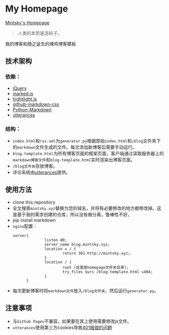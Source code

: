 # My Homepage

[Mintsky's Homepage](http://mintsky.xyz)

>人类的本质是造轮子。

我的博客和随之诞生的辣鸡博客模板

## 技术架构

### 依赖：

* [jQuery](https://jquery.com)
* [marked.js](https://marked.js.org/)
* [hightlight.js](http://highlightjs.org/)
* [github-markdown-css](https://sindresorhus.com/github-markdown-css/)
* [Python-Markdown](https://python-markdown.github.io/)
* [utterances](https://utteranc.es/)

### 结构：

* `index.html`和`rss.xml`为`generator.py`根据原始`index.html`和`/blog`文件夹下的`markdown`文件生成的文件。每次添加新博客后需要手动运行。
* `blog-template.html`为所有博客页面的框架页面，客户端通过读取服务器上的`markdown博客文件`和`blog-template.html`实时渲染出博客页面。
* `/blog文件夹`存放博客。
* 评论系统由[utterances](https://utteranc.es/)提供。

## 使用方法

* clone this repository
* 全文搜索`mintsky.xyz`替换为您的域名，并将有必要修改的地方都修改掉。这是基于我的需求创建的仓库，所以没有做分离，鲁棒性不好。
* pip install markdown
* `nginx`配置：
  ```
  server{
                listen 80;
                server_name blog.mintsky.xyz;
                location = / {
                        return 301 http://mintsky.xyz;
                }
                location / {
                        root (这里放homepage文件夹目录);
                        try_files $uri /blog-template.html =404;
                }
        }
  ```
* 每次更新博客时将`markdown文件`放入`/blog文件夹`，然后运行`generator.py`。

## 注意事项

* 与`Github Pages`不兼容。如果要在其上使用需要修改js文件。
* `utterances`使用第三方cookies导致[401报错的问题](https://github.com/utterance/utterances/issues/123)